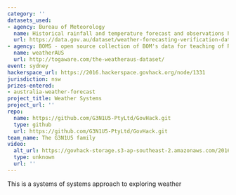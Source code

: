 ```yaml
---
category: ''
datasets_used:
- agency: Bureau of Meteorology
  name: Historical rainfall and temperature forecast and observations hourly data - Weather forecasting verification data (2015-05 to 2016-04)
  url: https://data.gov.au/dataset/weather-forecasting-verification-data-2015-05-to-2016-04
- agency: BOMS - open source collection of BOM's data for teaching of R, in Rattle R Package.
  name: weatherAUS
  url: http://togaware.com/the-weatheraus-dataset/
event: sydney
hackerspace_url: https://2016.hackerspace.govhack.org/node/1331
jurisdiction: nsw
prizes-entered:
- australia-weather-forecast
project_title: Weather Systems
project_url: ''
repo:
  name: https://github.com/G3N1U5-PtyLtd/GovHack.git
  type: github
  url: https://github.com/G3N1U5-PtyLtd/GovHack.git
team_name: The G3N1U5 family
video:
  alt_url: https://govhack-storage.s3-ap-southeast-2.amazonaws.com/2016/WeatherSystem.mp4
  type: unknown
  url: ''
---
```


This is a systems of systems approach to exploring weather